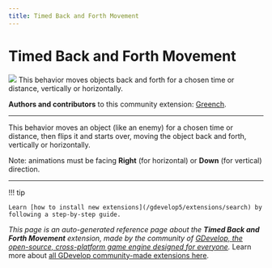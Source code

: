 ```yaml
---
title: Timed Back and Forth Movement
---
```

# Timed Back and Forth Movement

![](https://resources.gdevelop-app.com/assets/Icons/repeat.svg)
This behavior moves objects back and forth for a chosen time or distance, vertically or horizontally.

**Authors and contributors** to this community extension: [Greench](https://gd.games/Greench).

---

This behavior moves an object (like an enemy) for a chosen time or distance, then flips it and starts over, moving the object back and forth, vertically or horizontally.

Note: animations must be facing **Right** (for horizontal) or **Down** (for vertical) direction.

---

!!! tip

    Learn [how to install new extensions](/gdevelop5/extensions/search) by following a step-by-step guide.

*This page is an auto-generated reference page about the **Timed Back and Forth Movement** extension, made by the community of [GDevelop, the open-source, cross-platform game engine designed for everyone](https://gdevelop.io/).* Learn more about [all GDevelop community-made extensions here](/gdevelop5/extensions).